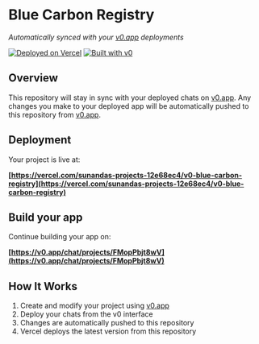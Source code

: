 # Blue Carbon Registry

*Automatically synced with your [v0.app](https://v0.app) deployments*

[![Deployed on Vercel](https://img.shields.io/badge/Deployed%20on-Vercel-black?style=for-the-badge&logo=vercel)](https://vercel.com/sunandas-projects-12e68ec4/v0-blue-carbon-registry)
[![Built with v0](https://img.shields.io/badge/Built%20with-v0.app-black?style=for-the-badge)](https://v0.app/chat/projects/FMopPbjt8wV)

## Overview

This repository will stay in sync with your deployed chats on [v0.app](https://v0.app).
Any changes you make to your deployed app will be automatically pushed to this repository from [v0.app](https://v0.app).

## Deployment

Your project is live at:

**[https://vercel.com/sunandas-projects-12e68ec4/v0-blue-carbon-registry](https://vercel.com/sunandas-projects-12e68ec4/v0-blue-carbon-registry)**

## Build your app

Continue building your app on:

**[https://v0.app/chat/projects/FMopPbjt8wV](https://v0.app/chat/projects/FMopPbjt8wV)**

## How It Works

1. Create and modify your project using [v0.app](https://v0.app)
2. Deploy your chats from the v0 interface
3. Changes are automatically pushed to this repository
4. Vercel deploys the latest version from this repository